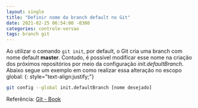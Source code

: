 ```yaml
---
layout: single
title: "Definir nome da branch default no Git"
date: 2021-02-25 06:54:00 -0300
categories: controle-versao
tags: branch git
---
```


Ao utilizar o comando `git init`, por default, o Git cria uma branch com nome default **master**. Contudo, é possível modificar esse nome na criação dos próximos repositórios por meio da configuração _init.defaultBranch_. Abaixo segue um exemplo em como realizar essa alteração no escopo global:
{: style="text-align:justify;"}

```bash
git config --global init.defaultBranch [nome desejado]
```

Referência: [Git - Book](https://git-scm.com/book/en/v2)